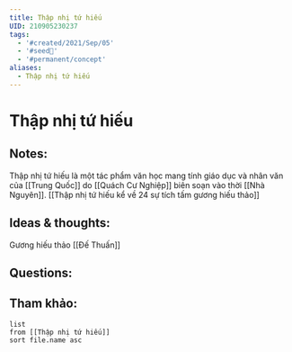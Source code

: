 ```yaml
---
title: Thập nhị tứ hiếu
UID: 210905230237
tags:
  - '#created/2021/Sep/05'
  - '#seed🥜'
  - '#permanent/concept'
aliases:
  - Thập nhị tứ hiếu
---
```

# Thập nhị tứ hiếu

## Notes:
Thập nhị tứ hiếu là một tác phẩm văn học mang tính giáo dục và nhân văn của [[Trung Quốc]] do [[Quách Cư Nghiệp]] biên soạn vào thời [[Nhà Nguyên]].
[[Thập nhị tứ hiếu kể về 24 sự tích tấm gương hiếu thảo]]

## Ideas & thoughts:
Gương hiếu thảo [[Đế Thuấn]]

## Questions:


## Tham khảo:
```dataview
list
from [[Thập nhị tứ hiếu]]
sort file.name asc
```